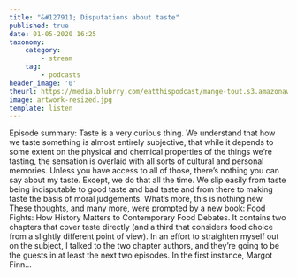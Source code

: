 ```yaml
---
title: "&#127911; Disputations about taste"
published: true
date: 01-05-2020 16:25
taxonomy:
    category:
        - stream
    tag:
        - podcasts
header_image: '0'
theurl: https://media.blubrry.com/eatthispodcast/mange-tout.s3.amazonaws.com/2020/margot-finn.mp3
image: artwork-resized.jpg
template: listen
--- 
```

Episode summary: Taste is a very curious thing. We understand that how we taste something is almost entirely subjective, that while it depends to some extent on the physical and chemical properties of the things we’re tasting, the sensation is overlaid with all sorts of cultural and personal memories. Unless you have access to all of those, there’s nothing you can say about my taste. Except, we do that all the time. We slip easily from taste being indisputable to good taste and bad taste and from there to making taste the basis of moral judgements. What’s more, this is nothing new. These thoughts, and many more, were prompted by a new book: Food Fights: How History Matters to Contemporary Food Debates. It contains two chapters that cover taste directly (and a third that considers food choice from a slightly different point of view). In an effort to straighten myself out on the subject, I talked to the two chapter authors, and they’re going to be the guests in at least the next two episodes. In the first instance, Margot Finn…
